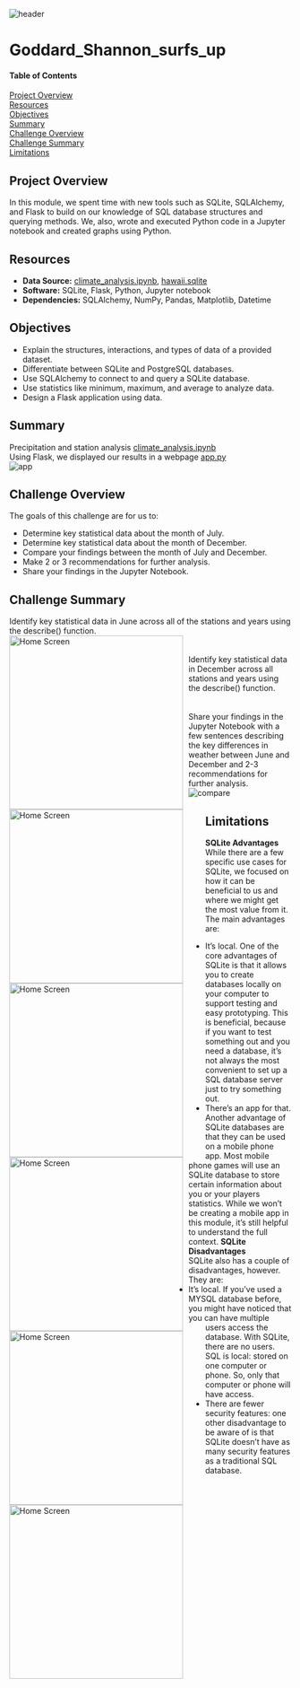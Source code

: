 ![header](/pics/header.png)
# Goddard_Shannon_surfs_up

#### Table of Contents

[Project Overview](#project-overview)  
[Resources](#resources)  
[Objectives](#objectives)  
[Summary](#summary)  
[Challenge Overview](#challenge-overview)  
[Challenge Summary](#challenge-summary)  
[Limitations](#limitations)

## Project Overview
In this module, we spent time with new tools such as SQLite, SQLAlchemy, and Flask to build on our knowledge of SQL database structures and querying methods. We, also, wrote and executed Python code in a Jupyter notebook and created graphs using Python.


## Resources
- **Data Source:** [climate_analysis.ipynb](/climate_analysis.ipynb), [hawaii.sqlite](/hawaii.sqlite)
- **Software:** SQLite, Flask, Python, Jupyter notebook  
- **Dependencies:** SQLAlchemy, NumPy, Pandas, Matplotlib, Datetime
## Objectives
- Explain the structures, interactions, and types of data of a provided dataset.
- Differentiate between SQLite and PostgreSQL databases.
- Use SQLAlchemy to connect to and query a SQLite database.
- Use statistics like minimum, maximum, and average to analyze data.
- Design a Flask application using data.

## Summary
Precipitation and station analysis [climate_analysis.ipynb](/climate_analysis.ipynb)  
Using Flask, we displayed our results in a webpage [app.py](/app.py)  
![app](/pics/app.png)

## Challenge Overview
The goals of this challenge are for us to:
- Determine key statistical data about the month of July.
- Determine key statistical data about the month of December.
- Compare your findings between the month of July and December.
- Make 2 or 3 recommendations for further analysis.
- Share your findings in the Jupyter Notebook.

## Challenge Summary
Identify key statistical data in June across all of the stations and years using the describe() function.  
<img src="/pics/June2015.png"
     alt="Home Screen"
     style="float: left; margin-right: 10px;"
     width="310"/> <img src="/pics/June2016.png"
     alt="Home Screen"
     style="float: left; margin-right: 40px;"
     width="310"/><img src="/pics/June2017.png"
     alt="Home Screen"
     style="float: left; margin-right: 40px;"
     width="310"/>    
<br/>
Identify key statistical data in December across all stations and years using the describe() function.  
<img src="/pics/Dec2015.png"
     alt="Home Screen"
     style="float: left; margin-right: 10px;"
     width="310"/> <img src="/pics/Dec2016.png"
     alt="Home Screen"
     style="float: left; margin-right: 40px;"
     width="310"/><img src="/pics/Dec2017.png"
     alt="Home Screen"
     style="float: left; margin-right: 40px;"
     width="310"/>    
<br/>
Share your findings in the Jupyter Notebook with a few sentences describing the key differences in weather between June and December and 2-3 recommendations for further analysis.  
![compare](/pics/compare_pic.png)
## Limitations
**SQLite Advantages**  
While there are a few specific use cases for SQLite, we focused on how it can be beneficial to us and where we might get the most value from it. The main advantages are:
- It’s local. One of the core advantages of SQLite is that it allows you to create databases locally on your computer to support testing and easy prototyping. This is beneficial, because if you want to test something out and you need a database, it’s not always the most convenient to set up a SQL database server just to try something out.
- There’s an app for that. Another advantage of SQLite databases are that they can be used on a mobile phone app. Most mobile phone games will use an SQLite database to store certain information about you or your players statistics. While we won’t be creating a mobile app in this module, it’s still helpful to understand the full context.
**SQLite Disadvantages**  
SQLite also has a couple of disadvantages, however. They are:
- It’s local. If you’ve used a MYSQL database before, you might have noticed that you can have multiple users access the database. With SQLite, there are no users. SQL is local: stored on one computer or phone. So, only that computer or phone will have access.
- There are fewer security features: one other disadvantage to be aware of is that SQLite doesn’t have as many security features as a traditional SQL database.
 
